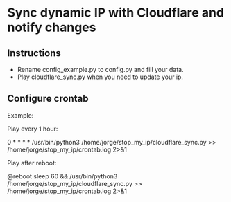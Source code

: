 # Sync dynamic IP with Cloudflare and notify changes

## Instructions

* Rename config_example.py to config.py and fill your data.
* Play cloudflare_sync.py when you need to update your ip.

## Configure crontab

Example:

Play every 1 hour:

0 * * * * /usr/bin/python3 /home/jorge/stop_my_ip/cloudflare_sync.py >> /home/jorge/stop_my_ip/crontab.log 2>&1

Play after reboot:

@reboot sleep 60 && /usr/bin/python3 /home/jorge/stop_my_ip/cloudflare_sync.py >> /home/jorge/stop_my_ip/crontab.log 2>&1
